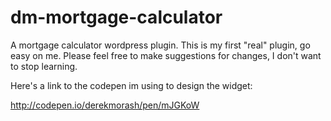 # dm-mortgage-calculator
A mortgage calculator wordpress plugin. This is my first "real" plugin, go easy on me. Please feel free to make suggestions for changes, I don't want to stop learning.

Here's a link to the codepen im using to design the widget: 

http://codepen.io/derekmorash/pen/mJGKoW
